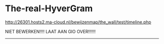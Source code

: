 # The-real-HyverGram

http://26301.hosts2.ma-cloud.nl/bewijzenmap/the_wall/test/timeline.php

NIET BEWERKEN!!!! LAAT AAN GIO OVER!!!!!!

--------------------------------------------------------------------------------------------------------
